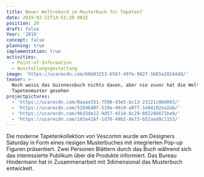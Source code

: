 ```yaml
---
title: Neuer Weltrekord im Musterbuch für Tapeten?
date: 2019-02-22T14:51:28.983Z
position: 20
draft: false
Year: '2019'
concept: false
planning: true
implementation: true
activities:
  - Point-of-Information
  - Ausstellungsgestaltung
image: 'https://ucarecdn.com/66b03253-6567-497e-992f-1665a2024d48/'
teaser: >-
  Noch weiss das Guinnessbuch nichts davon, aber nie zuvor hat die Welt solche
  Tapetenmuster gesehen
projectpictures:
  - 'https://ucarecdn.com/0aaae551-7596-43e5-bc13-23121c00d093/'
  - 'https://ucarecdn.com/52846d0f-519e-40c0-a077-1e94102ea2ab/'
  - 'https://ucarecdn.com/9b15de12-9d57-4514-8c29-882246671be0/'
  - 'https://ucarecdn.com/1d1e416f-1d76-49b1-8e73-b52aad0c1153/'
---
```

Die moderne Tapetenkollektion von Vescomm wurde am Designers Saturday in Form eines riesigen Musterbuches mit integrierten Pop-up Figuren präsentiert. Zwei Personen Blättern durch das Buch während sich das interessierte Publikum über die Produkte informiert. Das Bureau Hindermann hat in Zusammenarbeit mit 3dimensional das Musterbuch entwickelt.
